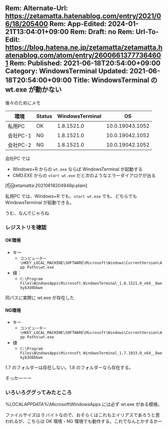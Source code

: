 Rem: Alternate-Url: https://zetamatta.hatenablog.com/entry/2021/06/18/205400
Rem: App-Edited: 2024-01-21T13:04:01+09:00
Rem: Draft: no
Rem: Url-To-Edit: https://blog.hatena.ne.jp/zetamatta/zetamatta.hatenablog.com/atom/entry/26006613777364601
Rem: Published: 2021-06-18T20:54:00+09:00
Category: WindowsTerminal
Updated: 2021-06-18T20:54:00+09:00
Title: WindowsTerminal の wt.exe が動かない
---
後々のためにメモ

環境 | Status | WindowsTerminal | OS
-|-|-|-
私用PC | OK | 1.8.1521.0 | 10.0.19043.1052
会社PC-1 | NG |  1.8.1521.0  | 10.0.19042.1052
会社PC-2 | NG |  1.8.1521.0  | 10.0.19042.1052

会社PC では

- Windows+R からの `wt.exe` ならば WindowsTerminal が起動する
- CMD.EXE からの `start wt.exe` だと次のようなエラーダイアログが出る

[f:id:zetamatta:20210618204948p:plain]

私用PC では、Windows+R でも、`start wt.exe` でも、どちらでも WindowsTerminal が起動できる。

うむ、なんでじゃろね

### レジストリを確認

#### OK環境

* キー
    * `コンピューター\HKEY_LOCAL_MACHINE\SOFTWARE\Microsoft\Windows\CurrentVersion\App Paths\wt.exe`
* 値：
    * `C:\Program Files\WindowsApps\Microsoft.WindowsTerminal_1.8.1521.0_x64__8wekyb3d8bbwe`

同パスに実際に wt.exe が存在した

#### NG環境

* キー
    * `コンピューター\HKEY_LOCAL_MACHINE\SOFTWARE\Microsoft\Windows\CurrentVersion\App Paths\wt.exe`
* 値
    * `C:\Program Files\WindowsApps\Microsoft.WindowsTerminal_1.7.1033.0_x64__8wekyb3d8bbwe`

1.7 のフォルダーは存在しない。1.8 のフォルダーなら存在する。

そっかーーー

### いろいろググってみたところ

%LOCALAPPDATA%\Microsoft\WindowsApps には必ず wt.exe がある模様。

ファイルサイズは 0 バイトなので、おそらくはこれもエイリアスであろうと思われるが、こちらは OK 環境・NG 環境でも動作する。これでなんとかするかー
